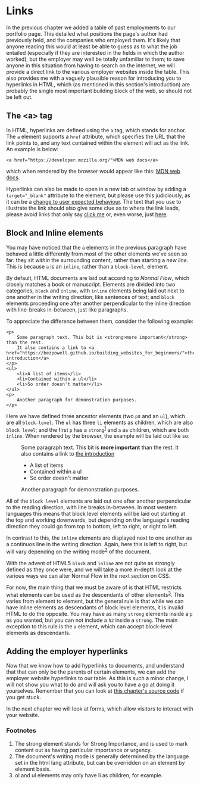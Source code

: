 # Links
In the previous chapter we added a table of past employments to our portfolio page. This detailed what positions the page's author had previously held, and the companies who employed them. It's likely that anyone reading this would at least be able to guess as to what the job entailed (especially if they are interested in the fields in which the author worked), but the employer may well be totally unfamiliar to them; to save anyone in this situation from having to search on the internet, we will provide a direct link to the various employer websites inside the table. This also provides me with a vaguely plausible reason for introducing you to hyperlinks in HTML, which (as mentioned in this section's introduction) are probably the single most important building block of the web, so should not be left out.

## The \<a> tag
In HTML, hyperlinks are defined using the `a` tag, which stands for anchor. The `a` element supports a `href` attribute, which specifies the URL that the link points to, and any text contained within the element will act as the link. An example is below:
```
<a href="https://developer.mozilla.org/">MDN web docs</a>
```
which when rendered by the browser would appear like this: <a href="https://developer.mozilla.org/">MDN web docs</a>.

Hyperlinks can also be made to open in a new tab or window by adding a `target="_blank"` attribute to the element, but please use this judiciously, as it can be a [change to user expected behaviour](https://css-tricks.com/use-target_blank/). The text that you use to illustrate the link should also give some clue as to where the link leads, please avoid links that only say [click me]() or, even worse, just [here]().

## Block and Inline elements
You may have noticed that the `a` elements in the previous paragraph have behaved a little differently from most of the other elements we've seen so far: they sit *within* the surrounding content, rather than starting a *new line*. This is because `a` is an `inline`, rather than a `block-level`, element.

By default, HTML documents are laid out according to *Normal Flow*, which closely matches a book or manuscript. Elements are divided into two categories, `block` and `inline`, with `inline` elements being laid out next to one another in the writing direction, like sentences of text; and `block` elements proceeding one after another perpendicular to the inline direction with line-breaks in-between, just like paragraphs.

To appreciate the difference between them, consider the following example:
```
<p>
    Some paragraph text. This bit is <strong>more important</strong> than the rest.
    It also contains a link to <a href="https://bezpowell.github.io/building_websites_for_beginners/">the introduction</a>
</p>
<ul>
    <li>A list of items</li>
    <li>Contained within a ul</li>
    <li>So order doesn't matter</li>
</ul>
<p>
    Another paragraph for demonstration purposes.
</p>
```
Here we have defined three ancestor elements (two `p`s and an `ul`), which are all `block-level`. The `ul` has three `li` elements as children, which are also `block level`; and the first `p` has a `strong`<sup id="a1">[1](#f1)</sup> and `a` as children, which are both `inline`. When rendered by the browser, the example will be laid out like so:

<figure>
    <p>
        Some paragraph text. This bit is <strong>more important</strong> than the rest.
        It also contains a link to <a href="https://bezpowell.github.io/building_websites_for_beginners/">the introduction</a>
    </p>
    <ul>
        <li>A list of items</li>
        <li>Contained within a ul</li>
        <li>So order doesn't matter</li>
    </ul>
    <p>
        Another paragraph for demonstration purposes.
    </p>
</figure>

All of the `block level` elements are laid out one after another perpendicular to the reading direction, with line breaks in-between. In most western languages this means that block level elements will be laid out starting at the top and working downwards, but depending on the language's reading direction they could go from top to bottom, left to right, or right to left.

In contrast to this, the `inline` elements are displayed next to one another as a continuos line in the writing direction. Again, here this is left to right, but will vary depending on the writing mode<sup id="a2">[2](#f2)</sup> of the document.

With the advent of HTML5 `block` and `inline` are not quite as strongly defined as they once were, and we will take a more in-depth look at the various ways we can alter Normal Flow in the next section on CSS.

For now, the main thing that we must be aware of is that HTML restricts what elements can be used as the descendants of other elements<sup id="a3">[3](#f3)</sup>. This varies from element to element, but the general rule is that while we can have inline elements as descendants of block level elements, it is invalid HTML to do the opposite. You may have as many `strong` elements inside a `p` as you wanted, but you can not include a `h2` inside a `strong`. The main exception to this rule is the `a` element, which can accept block-level elements as descendants.

## Adding the employer hyperlinks
Now that we know how to add hyperlinks to documents, and understand that that can only be the parents of certain elements, we can add the employer website hyperlinks to our table. As this is such a minor change, I will not show you what to do and will ask you to have a go at doing it yourselves. Remember that you can look at [this chapter's source code](https://github.com/BezPowell/building_websites_for_beginners/blob/master/code/s1c8/index.html) if you get stuck.

In the next chapter we will look at forms, which allow visitors to interact with your website.

### Footnotes
<ol class="footnotes">
    <li id="f1">The strong element stands for Strong Importance, and is used to mark content out as having particular importance or urgency.</li>
    <li id="f2">The document's writing mode is generally determined by the language set in the html lang attribute, but can be overridden on an element by element basis.</li>
    <li id="f3">ol and ul elements may only have li as children, for example.</li>
</ol>